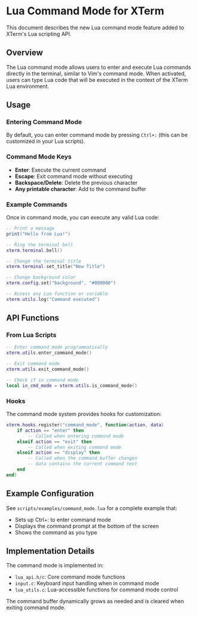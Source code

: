 # Lua Command Mode for XTerm

This document describes the new Lua command mode feature added to XTerm's Lua scripting API.

## Overview

The Lua command mode allows users to enter and execute Lua commands directly in the terminal, similar to Vim's command mode. When activated, users can type Lua code that will be executed in the context of the XTerm Lua environment.

## Usage

### Entering Command Mode

By default, you can enter command mode by pressing `Ctrl+:` (this can be customized in your Lua scripts).

### Command Mode Keys

- **Enter**: Execute the current command
- **Escape**: Exit command mode without executing
- **Backspace/Delete**: Delete the previous character
- **Any printable character**: Add to the command buffer

### Example Commands

Once in command mode, you can execute any valid Lua code:

```lua
-- Print a message
print("Hello from Lua!")

-- Ring the terminal bell
xterm.terminal.bell()

-- Change the terminal title
xterm.terminal.set_title("New Title")

-- Change background color
xterm.config.set("background", "#000000")

-- Access any Lua function or variable
xterm.utils.log("Command executed")
```

## API Functions

### From Lua Scripts

```lua
-- Enter command mode programmatically
xterm.utils.enter_command_mode()

-- Exit command mode
xterm.utils.exit_command_mode()

-- Check if in command mode
local in_cmd_mode = xterm.utils.is_command_mode()
```

### Hooks

The command mode system provides hooks for customization:

```lua
xterm.hooks.register("command_mode", function(action, data)
    if action == "enter" then
        -- Called when entering command mode
    elseif action == "exit" then
        -- Called when exiting command mode
    elseif action == "display" then
        -- Called when the command buffer changes
        -- data contains the current command text
    end
end)
```

## Example Configuration

See `scripts/examples/command_mode.lua` for a complete example that:
- Sets up Ctrl+: to enter command mode
- Displays the command prompt at the bottom of the screen
- Shows the command as you type

## Implementation Details

The command mode is implemented in:
- `lua_api.h/c`: Core command mode functions
- `input.c`: Keyboard input handling when in command mode
- `lua_utils.c`: Lua-accessible functions for command mode control

The command buffer dynamically grows as needed and is cleared when exiting command mode.